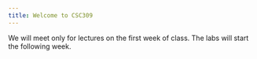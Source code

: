 ```yaml
---
title: Welcome to CSC309
---
```


We will meet only for lectures on the first week of class. The labs will start the following week.